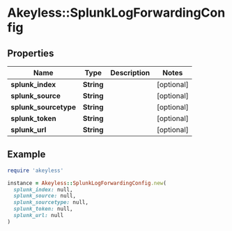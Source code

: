 # Akeyless::SplunkLogForwardingConfig

## Properties

| Name | Type | Description | Notes |
| ---- | ---- | ----------- | ----- |
| **splunk_index** | **String** |  | [optional] |
| **splunk_source** | **String** |  | [optional] |
| **splunk_sourcetype** | **String** |  | [optional] |
| **splunk_token** | **String** |  | [optional] |
| **splunk_url** | **String** |  | [optional] |

## Example

```ruby
require 'akeyless'

instance = Akeyless::SplunkLogForwardingConfig.new(
  splunk_index: null,
  splunk_source: null,
  splunk_sourcetype: null,
  splunk_token: null,
  splunk_url: null
)
```

